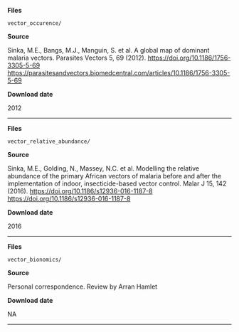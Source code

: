 **Files**

`vector_occurence/`

**Source**

Sinka, M.E., Bangs, M.J., Manguin, S. et al. A global map of dominant malaria vectors. Parasites Vectors 5, 69 (2012). https://doi.org/10.1186/1756-3305-5-69
<https://parasitesandvectors.biomedcentral.com/articles/10.1186/1756-3305-5-69>

**Download date**

2012

---

**Files**

`vector_relative_abundance/`

**Source**

Sinka, M.E., Golding, N., Massey, N.C. et al. Modelling the relative abundance of the primary African vectors of malaria before and after the implementation of indoor, insecticide-based vector control. Malar J 15, 142 (2016). https://doi.org/10.1186/s12936-016-1187-8
<https://doi.org/10.1186/s12936-016-1187-8>

**Download date**

2016

---

**Files**

`vector_bionomics/`

**Source**

Personal correspondence. Review by Arran Hamlet

**Download date**

NA

---
